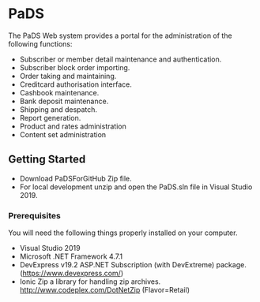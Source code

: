 # PaDS 
The PaDS Web system provides a portal for the administration of the following functions:
  - Subscriber or member detail maintenance and authentication.
  - Subscriber block order importing.
  - Order taking and maintaining.
  - Creditcard authorisation interface.
  - Cashbook maintenance.
  - Bank deposit maintenance.
  - Shipping and despatch.
  - Report generation.
  - Product and rates administration
  - Content set administration
  
## Getting Started
- Download PaDSForGitHub Zip file.
- For local development unzip and open the PaDS.sln file in Visual Studio 2019.

### Prerequisites
You will need the following things properly installed on your computer.
 - Visual Studio 2019
 - Microsoft .NET Framework 4.7.1
 - DevExpress v19.2 ASP.NET Subscription (with DevExtreme) package. (https://www.devexpress.com/)
 - Ionic Zip a library for handling zip archives. http://www.codeplex.com/DotNetZip (Flavor=Retail)
